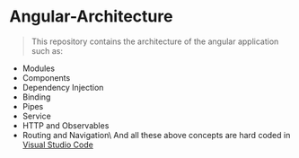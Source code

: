 # Angular-Architecture
> This repository contains the architecture of the angular application such as:
- Modules
- Components
- Dependency Injection
- Binding
- Pipes
- Service
- HTTP and Observables
- Routing and Navigation\\
And all these above concepts are hard coded in [Visual Studio Code](https://code.visualstudio.com/)
